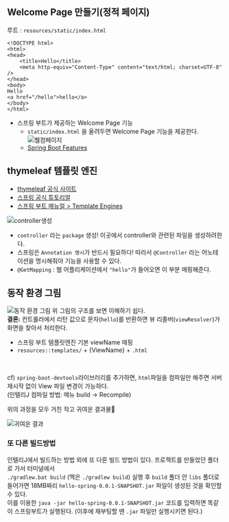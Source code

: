 ## Welcome Page 만들기(정적 페이지)
루트 : `resources/static/index.html`
```
<!DOCTYPE html>
<html>
<head>
    <title>Hello</title>
    <meta http-equiv="Content-Type" content="text/html; charset=UTF-8" />
</head>
<body>
Hello
<a href="/hello">hello</a>
</body>
</html>
```
- 스프링 부트가 제공하는 Welcome Page 기능
  - `static/index.html` 을 올려두면 Welcome Page 기능을 제공한다.
  ![웰컴페이지](https://user-images.githubusercontent.com/68318945/118091897-5b548000-b406-11eb-8c3b-8144b8a5d773.png)
  - [Spring Boot Features](https://docs.spring.io/spring-boot/docs/current/reference/html/spring-boot-features.html#boot-features)

## thymeleaf 템플릿 엔진
- [thymeleaf 공식 사이트](https://www.thymeleaf.org/)
- [스프링 공식 튜토리얼](https://spring.io/guides/gs/serving-web-content/)
- [스프링 부트 메뉴얼 > Template Engines](https://docs.spring.io/spring-boot/docs/2.3.1.RELEASE/reference/html/spring-boot-features.html#boot-features-spring-mvc-template-engines)

![controller생성](https://user-images.githubusercontent.com/68318945/118093701-cacb6f00-b408-11eb-9606-cf3aaa45308e.png)
- `controller` 라는 `package` 생성! 이곳에서 controller와 관련된 파일을 생성하려한다.
- 스프링은 `Annotation 명시`가 반드시 필요하다! 따라서 `@Controller` 라는 어노테이션을 명시해줘야 기능을 사용할 수 있다.
- `@GetMapping` : 웹 어플리케이션에서 `"hello"`가 들어오면 이 부분 매핑해준다.

## 동작 환경 그림
![동작 환경 그림](https://user-images.githubusercontent.com/68318945/120673696-5eef9a00-c4ce-11eb-9f4f-59f1580dd72e.png)
위 그림의 구조를 보면 이해하기 쉽다. <br>
**결론:** 컨트롤러에서 리턴 값으로 문자(`hello`)를 반환하면 뷰 리졸버(`viewResolver`)가 화면을 찾아서 처리한다.
- 스프링 부트 템플릿엔진 기본 viewName 매핑
- `resources::templates/` + {ViewName} + `.html`
<br>

cf) `spring-boot-devtools`라이브러리를 추가하면, `html`파일을 컴파일만 해주면 서버 재시작 없이 View 파일 변경이 가능하다. 
<br>
(인텔리J 컴파일 방법: 메뉴 build -> Recompile)
<br>

위의 과정을 모두 거친 작고 귀여운 결과물🌟

![귀여운 결과](https://user-images.githubusercontent.com/68318945/120675073-b7736700-c4cf-11eb-80e6-31b828590dd2.png)
<br>

### 또 다른 빌드방법
인텔리J에서 빌드하는 방법 외에 또 다른 빌드 방법이 있다. 프로젝트를 만들었던 폴더로 가서 터미널에서<br>
`./gradlew.bat build` (맥은 `./gradlew build`) 실행 후 `build` 폴더 안 `libs` 폴더로 들어가면 18MB짜리 `hello-spring-0.0.1-SNAPSHOT.jar` 파일이 생성된 것을 확인할 수 있다.<br>
이를 이용한 `java -jar hello-spring-0.0.1-SNAPSHOT.jar` 코드를 입력하면 똑같이 스프링부트가 실행된다. (이후에 재부팅할 땐 `.jar` 파일만 실행시키면 된다.)